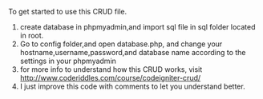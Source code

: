 To get started to use this CRUD file.
1. create database in phpmyadmin,and import sql file in sql folder located in root.
2. Go to config folder,and open database.php, and change your hostname,username,password,and database name according to the settings in your phpmyadmin
3. for more info to understand how this CRUD works, visit http://www.coderiddles.com/course/codeigniter-crud/
4. I just improve this code with comments to let you understand better.